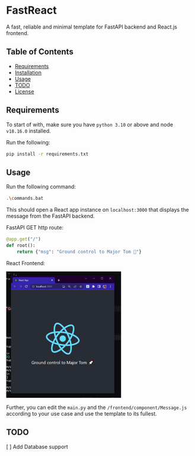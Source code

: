 # FastReact
A fast, reliable and minimal template for FastAPI backend and React.js frontend.

## Table of Contents
- [Requirements](#requirements)
- [Installation](#installation)
- [Usage](#usage)
- [TODO](#todo)
- [License](#license)



## Requirements
To start of with, make sure you have `python 3.10` or above and node `v18.16.0` installed.

Run the following:
```bash
pip install -r requirements.txt
```

## Usage
Run the following command:

```bash
.\commands.bat
```

This should open a React app instance on `localhost:3000` that displays the message from the FastAPI backend.

FastAPI GET http route:

```python
@app.get("/")
def root():
    return {"msg": "Ground control to Major Tom 🚀"}
```

React Frontend:
<p align="left"><img src="react.png" height="340px"><br></p>

Further, you can edit the `main.py` and the `/frontend/component/Message.js` according to your use case and use the template to its fullest.

## TODO
[ ] Add Database support